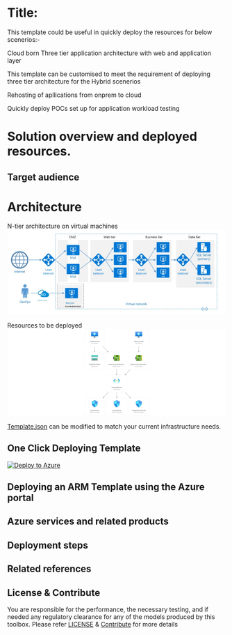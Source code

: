 # Title: 
This template could be useful in quickly deploy the resources for below scenerios:-

Cloud born Three tier application architecture with web and application layer

This template can be customised to meet the requirement of deploying three tier architecture for the Hybrid scenerios

Rehosting of apllications from onprem to cloud

Quickly deploy POCs set up for application workload testing



# Solution overview and deployed resources. 



## Target audience



# Architecture

N-tier architecture on virtual machines
![alt image](https://github.com/nikhil7891/Deploy-Three-Tier-Architecture/blob/master/Reference_Architecture.JPG)

Resources to be deployed
![alt image](https://github.com/nikhil7891/Deploy-Three-Tier-Architecture/blob/master/Architecture.png)




[Template.json](https://github.com/nikhil7891/Deploy-Three-Tier-Architecture/blob/master/template.json) can be modified to match your current infrastructure needs.

## One Click Deploying Template
<!-- Powershell command for Translating Git URL for template.json
    $url = "https://raw.githubusercontent.com/nikhil7891/Deploy-Three-Tier-Architecture/master/template.json"
    [uri]::EscapeDataString($url)
    >> uri = https%3A%2F%2Fraw.githubusercontent.com%2Fnikhil7891%2FDeploy-Three-Tier-Architecture%2Fmaster%2Ftemplate.json

Base URL: https://portal.azure.com/#create/Microsoft.Template/uri
Final URL: <Base URL>/<uri>
-->
[![Deploy to Azure](https://aka.ms/deploytoazurebutton)](https://portal.azure.com/#create/Microsoft.Template/uri/https%3A%2F%2Fraw.githubusercontent.com%2Fnikhil7891%2FDeploy-Three-Tier-Architecture%2Fmaster%2Ftemplate.json)


## Deploying an ARM Template using the Azure portal


## Azure services and related products


## Deployment steps



## Related references


## License & Contribute

You are responsible for the performance, the necessary testing, and if needed any regulatory clearance for any of the models produced by this toolbox.
Please refer [LICENSE](LICENSE) &  [Contribute](https://github.com/nikhil7891/Deploy-Three-Tier-Architecture/blob/master/Contribute.md) for more details


